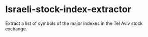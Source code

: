 # Israeli-stock-index-extractor
Extract a list of symbols of the major indexes in the Tel Aviv stock exchange.

